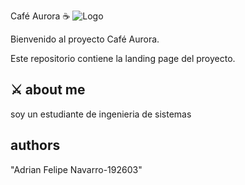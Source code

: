 Café Aurora ☕
![Logo](./assets/img/logo.png)


Bienvenido al proyecto Café Aurora.

Este repositorio contiene la landing page del proyecto.


## ⚔️ about me 
soy un estudiante de ingenieria de sistemas 

## authors 

"Adrian Felipe Navarro-192603" 


